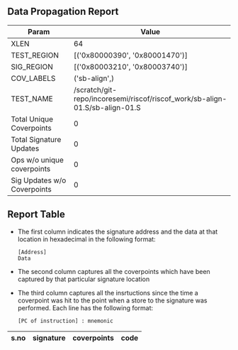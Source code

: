
## Data Propagation Report

| Param                     | Value    |
|---------------------------|----------|
| XLEN                      | 64      |
| TEST_REGION               | [('0x80000390', '0x80001470')]      |
| SIG_REGION                | [('0x80003210', '0x80003740')]      |
| COV_LABELS                | ('sb-align',)      |
| TEST_NAME                 | /scratch/git-repo/incoresemi/riscof/riscof_work/sb-align-01.S/sb-align-01.S    |
| Total Unique Coverpoints  | 0      |
| Total Signature Updates   | 0      |
| Ops w/o unique coverpoints | 0      |
| Sig Updates w/o Coverpoints | 0    |

## Report Table

- The first column indicates the signature address and the data at that location in hexadecimal in the following format: 
  ```
  [Address]
  Data
  ```

- The second column captures all the coverpoints which have been captured by that particular signature location

- The third column captures all the insrtuctions since the time a coverpoint was
  hit to the point when a store to the signature was performed. Each line has
  the following format:
  ```
  [PC of instruction] : mnemonic
  ```

|s.no|signature|coverpoints|code|
|----|---------|-----------|----|
